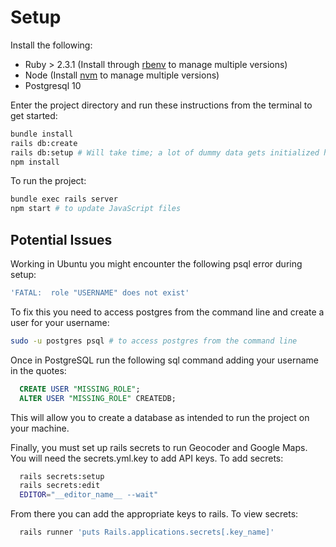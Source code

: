 # Setup

Install the following:

* Ruby > 2.3.1 (Install through [rbenv](https://github.com/rbenv/rbenv) to manage multiple versions)
* Node (Install [nvm](https://github.com/creationix/nvm/blob/master/README.md) to manage multiple versions)
* Postgresql 10

Enter the project directory and run these instructions from the terminal to get started:

```bash
bundle install
rails db:create
rails db:setup # Will take time; a lot of dummy data gets initialized here!
npm install
```

To run the project:

```bash
bundle exec rails server
npm start # to update JavaScript files
```

## Potential Issues
<!-- A sanity check for myself when dealing with PostgreSQL on Ubuntu -->

Working in Ubuntu you might encounter the following psql error during setup:

```bash
'FATAL:  role "USERNAME" does not exist'
```

To fix this you need to access postgres from the command line and create a user for your username:

```bash
sudo -u postgres psql # to access postgres from the command line
```

Once in PostgreSQL run the following sql command adding your username in the quotes:

```SQL
  CREATE USER "MISSING_ROLE";
  ALTER USER "MISSING_ROLE" CREATEDB;
```

This will allow you to create a database as intended to run the project on your machine.

Finally, you must set up rails secrets to run Geocoder and Google Maps. You will need the secrets.yml.key to add API keys. To add secrets:

```bash
  rails secrets:setup
  rails secrets:edit
  EDITOR="__editor_name__ --wait"
```

From there you can add the appropriate keys to rails. To view secrets:

```bash
  rails runner 'puts Rails.applications.secrets[.key_name]'
```
